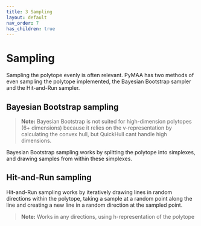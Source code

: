 ```yaml
---
title: 3 Sampling
layout: default
nav_order: 7
has_children: true
---
```


# Sampling

Sampling the polytope evenly is often relevant. PyMAA has two methods of even sampling the polytope implemented, the Bayesian Bootstrap sampler and the Hit-and-Run sampler. 

## Bayesian Bootstrap sampling

> **Note:**
> Bayesian Bootstrap is not suited for high-dimension polytopes (6+ dimensions) because it relies on the v-representation by calculating the convex hull, but QuickHull cant handle high dimensions.

Bayesian Bootstrap sampling works by splitting the polytope into simplexes, and drawing samples from within these simplexes.

## Hit-and-Run sampling

Hit-and-Run sampling works by iteratively drawing lines in random directions within the polytope, taking a sample at a random point along the line and creating a new line in a random direction at the sampled point.

> **Note:**
> Works in any directions, using h-representation of the polytope
